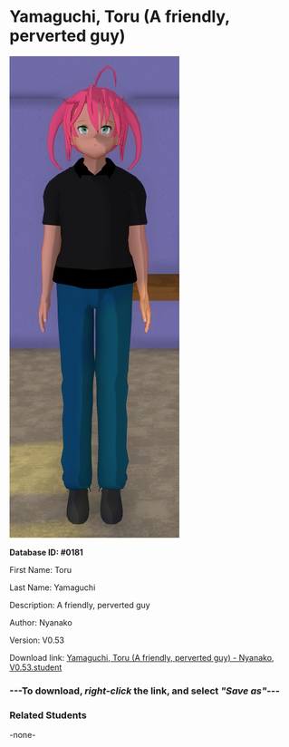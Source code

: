 # Yamaguchi, Toru (A friendly, perverted guy)

<img src="../../Files/Images/Yamaguchi, Toru (A friendly, perverted guy).png" title="Yamaguchi, Toru (A friendly, perverted guy) - Nyanako, V0.53">

**Database ID: #0181**

First Name: Toru

Last Name: Yamaguchi

Description: A friendly, perverted guy

Author: Nyanako

Version: V0.53

Download link: <a href="https://raw.githubusercontent.com/Arbiter1223/Daigaku-Gurashi-Custom-Students/master/Files/Student%20Files/Yamaguchi%2C%20Toru%20(A%20friendly%2C%20perverted%20guy)%20-%20Nyanako%2C%20V0.53.student">Yamaguchi, Toru (A friendly, perverted guy) - Nyanako, V0.53.student</a>

### ---**To download, _right-click_ the link, and select _"Save as"_**---

### Related Students

-none-
